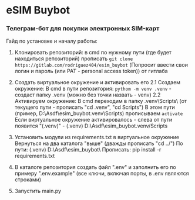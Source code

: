 # eSIM Buybot
### Телеграм-бот для покупки электронных SIM-карт
Гайд по установке и началу работы:

1. Клонировать репозиторий: в cmd по нужному пути (где будет находиться репозиторий) прописать 
`git clone https://gitlab.com/rodriguez404/esim_buybot`
(Попросит ввести свои логин и пароль (или PAT - personal access token)) от гитлаба

2. Создать виртуальное окружение и активировать его
2.1 Создаем окружение:
В cmd в пути репозитория:
`pythom -m venv .venv` - создаст папку .venv (можно без точки назвать - venv)
2.2 Активируем окружение:
В cmd переходим в папку .venv\Scripts\ (от текущего пути - прописать "cd .venv", "cd Scripts")
В этом пути (пример, D:\Asdf\esim_buybot\.venv\Scripts) прописываем `activate`
Если виртуальное окружение активировалось - слева от пути появится "(.venv)" - 
(.venv) D:\Asdf\esim_buybot\.venv/Scripts

3. Установить модули из requirements.txt в виртуальное окружение
Вернуться на два каталога "выше" (дважды прописать "cd ../")
По пути:
(.venv) D:\Asdf\esim_buybot\ 
Прописать:
pip install -r requirements.txt

4. В каталоге репозитория создать файл ".env" и заполнить его по примеру ".env.example"
(все ключи, включая порты, в .env являются строками)

5. Запустить main.py